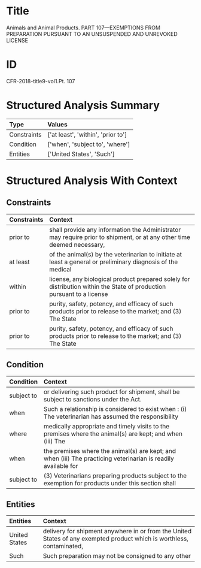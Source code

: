# Title

 Animals and Animal Products. PART 107—EXEMPTIONS FROM PREPARATION PURSUANT TO AN UNSUSPENDED AND UNREVOKED LICENSE


# ID

 CFR-2018-title9-vol1.Pt. 107


# Structured Analysis Summary

| Type        | Values                             |
|:------------|:-----------------------------------|
| Constraints | ['at least', 'within', 'prior to'] |
| Condition   | ['when', 'subject to', 'where']    |
| Entities    | ['United States', 'Such']          |


# Structured Analysis With Context

 


## Constraints

| Constraints   | Context                                                                                                               |
|:--------------|:----------------------------------------------------------------------------------------------------------------------|
| prior to      | shall provide any information the Administrator may require prior to shipment, or at any other time deemed necessary, |
| at least      | of the animal(s) by the veterinarian to initiate at least a general or preliminary diagnosis of the medical           |
| within        | license, any biological product prepared solely for distribution within the State of production pursuant to a license |
| prior to      | purity, safety, potency, and efficacy of such products prior to release to the market; and (3) The State              |
| prior to      | purity, safety, potency, and efficacy of such products prior to release to the market; and (3) The State              |


## Condition

| Condition   | Context                                                                                                        |
|:------------|:---------------------------------------------------------------------------------------------------------------|
| subject to  | or delivering such product for shipment, shall be subject to  sanctions under the Act.                         |
| when        | Such a relationship is considered to exist  when : (i) The veterinarian has assumed the responsibility         |
| where       | medically appropriate and timely visits to the premises where the animal(s) are kept; and when (iii) The       |
| when        | the premises where the animal(s) are kept; and when (iii) The practicing veterinarian is readily available for |
| subject to  | (3) Veterinarians preparing products  subject to the exemption for products under this section shall           |


## Entities

| Entities      | Context                                                                                                               |
|:--------------|:----------------------------------------------------------------------------------------------------------------------|
| United States | delivery for shipment anywhere in or from the United States of any exempted product which is worthless, contaminated, |
| Such          | Such preparation may not be consigned to any other                                                                    |


